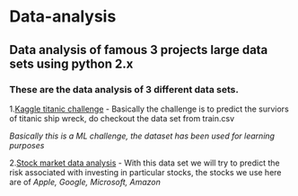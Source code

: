 # Data-analysis
## Data analysis of famous 3 projects large data sets using python 2.x

### These are the data analysis of 3 different data sets.

1.[Kaggle titanic challenge](https://www.kaggle.com/c/titanic) - Basically the challenge is to predict the surviors of titanic ship wreck, do checkout the data set from train.csv

*Basically this is a ML challenge, the dataset has been used for learning purposes*

2.[Stock market data analysis](https://help.yahoo.com/kb/download-historical-data-yahoo-finance-sln2311.html) - With this data set we will try to predict the risk associated with investing in particular stocks, the stocks we use here are of *Apple, Google, Microsoft, Amazon*
